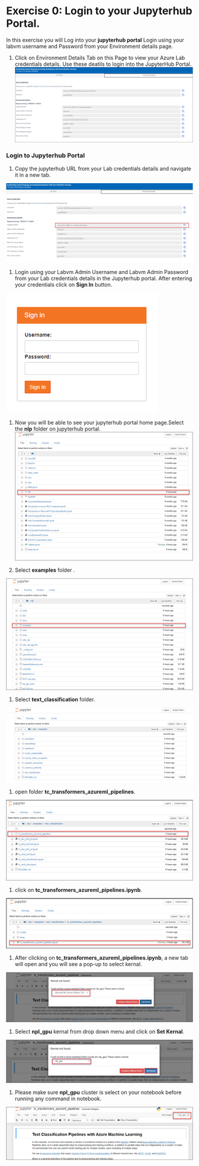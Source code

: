 # Exercise 0: Login to your Jupyterhub Portal.
In this exercise you will Log into your **jupyterhub portal** Login using your labvm username and Password from your Environment details page.
1. Click on Environment Details Tab on this Page to view your Azure Lab credentials details. Use these deatils to login into the JupyterHub Portal.<br/>
![](images/username.png)

### Login to Jupyterhub Portal

1. Copy the jupyterhub URL from your Lab credentials details and navigate it in a new tab.

![](images/jupyterurl.png)

1. Login using your Labvm Admin Username and Labvm Admin Password from your Lab credentials details in the Jupyterhub portal. After entering your credentials click on **Sign In** button. 

![](images/jupyter.png)

1. Now you will be able to see your jupyterhub portal home page.Select the **nlp** folder on jupyterhub portal.
![](images/nlp.png)

1. Select **examples** folder .

![](images/examples.png)

1. Select **text_classification** folder.

![](images/textclassification.png)

1. open folder **tc_transformers_azureml_pipelines**.

![](images/tc.png)

1. click on **tc_transformers_azureml_pipelines.ipynb**.

![](images/pipeline.png)

1. After clicking on **tc_transformers_azureml_pipelines.ipynb**, a new tab will open and you will see a pop-up to select kernal.

![](images/popup.png)

1. Select **npl_gpu** kernal from drop down menu and click on **Set Kernal**.

![](images/nplgpu.png)

1. Please make sure **npl_gpu** cluster is select on your notebook before running any command in notebook.

![](images/nplselect.png)
